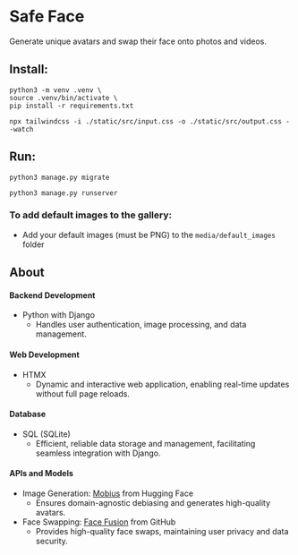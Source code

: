 # Safe  Face
Generate unique avatars and swap their face onto photos and videos.

## Install: 
```
python3 -m venv .venv \
source .venv/bin/activate \
pip install -r requirements.txt
```
```
npx tailwindcss -i ./static/src/input.css -o ./static/src/output.css --watch
```
## Run: 
```
python3 manage.py migrate
```

```
python3 manage.py runserver
```


### To add default images to the gallery:
- Add your default images (must be PNG) to the `media/default_images` folder


## About
#### Backend Development
- Python with Django
   - Handles user authentication, image processing, and data management.
#### Web Development
- HTMX
   - Dynamic and interactive web application, enabling real-time updates without full page reloads.
#### Database
- SQL (SQLite)
   - Efficient, reliable data storage and management, facilitating seamless integration with Django.
#### APIs and Models
- Image Generation: [Mobius](https://huggingface.co/Corcelio/mobius) from Hugging Face
  - Ensures domain-agnostic debiasing and generates high-quality avatars.
- Face Swapping: [Face Fusion](https://github.com/facefusion/facefusion) from GitHub
  - Provides high-quality face swaps, maintaining user privacy and data security.
